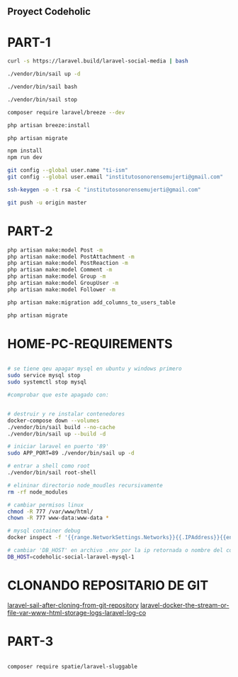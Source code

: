 ## Proyect Codeholic

# PART-1

```bash
curl -s https://laravel.build/laravel-social-media | bash

./vendor/bin/sail up -d

./vendor/bin/sail bash

./vendor/bin/sail stop

composer require laravel/breeze --dev

php artisan breeze:install

php artisan migrate

npm install
npm run dev

git config --global user.name "ti-ism"
git config --global user.email "institutosonorensemujerti@gmail.com"

ssh-keygen -o -t rsa -C "institutosonorensemujerti@gmail.com"

git push -u origin master

```


# PART-2

```bash
php artisan make:model Post -m
php artisan make:model PostAttachment -m
php artisan make:model PostReaction -m
php artisan make:model Comment -m
php artisan make:model Group -m
php artisan make:model GroupUser -m
php artisan make:model Follower -m

php artisan make:migration add_columns_to_users_table

php artisan migrate
```


# HOME-PC-REQUIREMENTS

```bash

# se tiene qeu apagar mysql en ubuntu y windows primero
sudo service mysql stop
sudo systemctl stop mysql

#comprobar que este apagado con:


# destruir y re instalar contenedores
docker-compose down --volumes
./vendor/bin/sail build --no-cache
./vendor/bin/sail up --build -d

# iniciar laravel en puerto '89'
sudo APP_PORT=89 ./vendor/bin/sail up -d

# entrar a shell como root
./vendor/bin/sail root-shell

# elininar directorio node_moudles recursivamente
rm -rf node_modules

# cambiar permisos linux
chmod -R 777 /var/www/html/
chown -R 777 www-data:www-data *

# mysql container debug
docker inspect -f '{{range.NetworkSettings.Networks}}{{.IPAddress}}{{end}}' 1c8a0e4dc5d6

# cambiar 'DB_HOST' en archivo .env por la ip retornada o nombre del contenedor, ejemplo:
DB_HOST=codeholic-social-laravel-mysql-1

```

# CLONANDO REPOSITARIO DE GIT

[laravel-sail-after-cloning-from-git-repository](https://stackoverflow.com/questions/71025461/laravel-sail-after-cloning-from-git-repository)
[laravel-docker-the-stream-or-file-var-www-html-storage-logs-laravel-log-co](https://stackoverflow.com/questions/50552970/laravel-docker-the-stream-or-file-var-www-html-storage-logs-laravel-log-co)

# PART-3

```bash

composer require spatie/laravel-sluggable

```